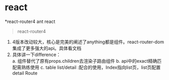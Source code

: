 # react
  *react-router4 ant react  

> react-router4
  1. 4版本改动较大，核心是完美的阐述了anything都是组件。react-router-dom集成了更多强大的api。具体看文档  
  2. 具体讲一下difference：  
    a. <Route>组件替代了原有props.children去渲染子路由组件
    b. <Route>api中的exact精确匹配需熟练使用
    c. table list/detail :配合<Route>的使用，Index指向list页，list页配置detail Route 
